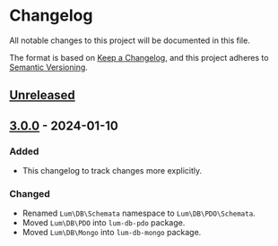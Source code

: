 # Changelog
All notable changes to this project will be documented in this file.

The format is based on [Keep a Changelog](https://keepachangelog.com/en/1.0.0/),
and this project adheres to [Semantic Versioning](https://semver.org/spec/v2.0.0.html).

## [Unreleased]

## [3.0.0] - 2024-01-10
### Added
- This changelog to track changes more explicitly.
### Changed
- Renamed `Lum\DB\Schemata` namespace to `Lum\DB\PDO\Schemata`.
- Moved `Lum\DB\PDO` into `lum-db-pdo` package.
- Moved `Lum\DB\Mongo` into `lum-db-mongo` package.

[Unreleased]: https://github.com/supernovus/lum.db.php/compare/v3.0.0...HEAD
[3.0.0]: https://github.com/supernovus/lum.db.php/releases/tag/v3.0.0

